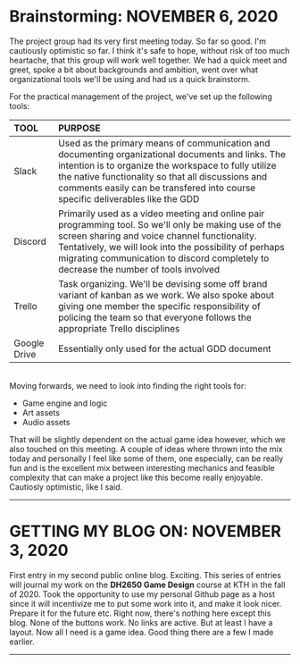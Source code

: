 # Brainstorming: NOVEMBER 6, 2020

The project group had its very first meeting today. So far so good. I'm cautiously optimistic so far. I think it's safe to hope, without risk of too much heartache, that this group will work well together. We had a quick meet and greet, spoke a bit about backgrounds and ambition, went over what organizational tools we'll be using and had us a quick brainstorm.  

For the practical management of the project, we've set up the following tools:

| TOOL     | PURPOSE     |
| :------------- | :------------- |
| Slack | Used as the primary means of communication and documenting organizational documents and links. The intention is to organize the workspace to fully utilize the native functionality so that all discussions and comments easily can be transfered into course specific deliverables like the GDD |
| Discord | Primarily used as a video meeting and online pair programming tool. So we'll only be making use of the screen sharing and voice channel functionality. Tentatively, we will look into the possibility of perhaps migrating communication to discord completely to decrease the number of tools involved |
| Trello | Task organizing. We'll be devising some off brand variant of kanban as we work. We also spoke about giving one member the specific responsibility of policing the team so that everyone follows the appropriate Trello disciplines |
| Google Drive | Essentially only used for the actual GDD document |

<br>
Moving forwards, we need to look into finding the right tools for:

 * Game engine and logic
 * Art assets
 * Audio assets

That will be slightly dependent on the actual game idea however, which we also touched on this meeting. A couple of ideas where thrown into the mix today and personally I feel like some of them, one especially, can be really fun and is the excellent mix between interesting mechanics and feasible complexity that can make a project like this become really enjoyable. Cautiosly optimistic, like I said.

---

# GETTING MY BLOG ON: NOVEMBER 3, 2020

First entry in my second public online blog. Exciting. This series of entries will journal my work on the **DH2650 Game Design** course at KTH in the fall of 2020. Took the opportunity to use my personal Github page as a host since it will incentivize me to put some work into it, and make it look nicer. Prepare it for the future etc.  Right now, there's nothing here except this blog. None of the buttons work. No links are active. But at least I have a layout. Now all I need is a game idea. Good thing there are a few I made earlier.

---
